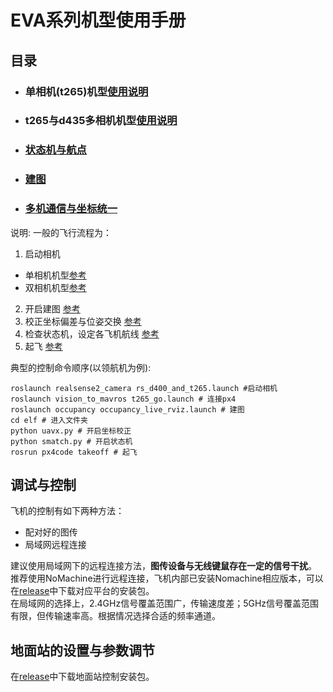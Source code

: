 # EVA系列机型使用手册

## 目录
 * ### 单相机(t265)机型[使用说明](https://github.com/BIT-zhwang/uav-release/blob/master/t265.md)

 * ### t265与d435多相机机型[使用说明](https://github.com/BIT-zhwang/uav-release/blob/master/t265+d435.md)

 * ### [状态机与航点](https://github.com/BIT-zhwang/uav-release/blob/master/状态机.md)

 * ### [建图](https://github.com/BIT-zhwang/uav-release/blob/master/2d建图.md)
 
 * ### [多机通信与坐标统一](https://github.com/BIT-zhwang/uav-release/blob/master/多机通信与坐标统一.md)

说明:
一般的飞行流程为：
1. 启动相机
 - 单相机机型[参考](https://github.com/BIT-zhwang/uav-release/blob/master/t265.md)
 - 双相机机型[参考](https://github.com/BIT-zhwang/uav-release/blob/master/t265+d435.md)
2. 开启建图
 [参考](https://github.com/BIT-zhwang/uav-release/blob/master/2d建图.md)
3. 校正坐标偏差与位姿交换
 [参考](https://github.com/BIT-zhwang/uav-release/blob/master/多机通信与坐标统一.md)
4. 检查状态机，设定各飞机航线
 [参考](https://github.com/BIT-zhwang/uav-release/blob/master/状态机.md)
5. 起飞
 [参考](https://github.com/BIT-zhwang/uav-release/blob/master/状态机.md)

典型的控制命令顺序(以领航机为例):
```
roslaunch realsense2_camera rs_d400_and_t265.launch #启动相机
roslaunch vision_to_mavros t265_go.launch # 连接px4
roslaunch occupancy occupancy_live_rviz.launch # 建图
cd elf # 进入文件夹
python uavx.py # 开启坐标校正
python smatch.py # 开启状态机 
rosrun px4code takeoff # 起飞
```

## 调试与控制

飞机的控制有如下两种方法：
* 配对好的图传
* 局域网远程连接

建议使用局域网下的远程连接方法，**图传设备与无线键鼠存在一定的信号干扰**。
推荐使用NoMachine进行远程连接，飞机内部已安装Nomachine相应版本，可以在[release](https://github.com/BIT-zhwang/uav-release/releases/tag/nomachine_packages)中下载对应平台的安装包。  
在局域网的选择上，2.4GHz信号覆盖范围广，传输速度差；5GHz信号覆盖范围有限，但传输速率高。根据情况选择合适的频率通道。

## 地面站的设置与参数调节

在[release](https://github.com/BIT-zhwang/uav-release/releases/tag/QGroundControl)中下载地面站控制安装包。
